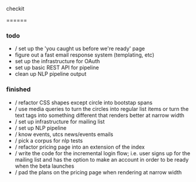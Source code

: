 checkit

======

### todo

- / set up the 'you caught us before we're ready' page
- figure out a fast email response system (templating, etc)
- set up the infrastructure for OAuth
- set up basic REST API for pipeline
- clean up NLP pipeline output

### finished
- / refactor CSS shapes except circle into bootstap spans
- / use media queries to turn the circles into regular list items or turn the text tags into something different that renders better at narrow width
- / set up infrastructure for mailing list
- / set up NLP pipeline
- / know events, utcs news/events emails
- / pick a corpus for nlp tests
- / refactor pricing page into an extension of the index
- / write the code for the incremental login flow; i.e. user signs up for the mailing list and has the option to make an account in order to be ready when the beta launches
- / pad the plans on the pricing page when rendering at narrow width 
